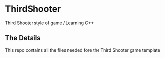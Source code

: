 # ThirdShooter
Third Shooter style of game / Learning C++
## The Details
This repo contains all the files needed fore the Third Shooter game template
